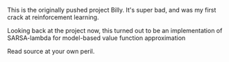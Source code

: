 
This is the originally pushed project Billy. It's super bad, and was my first crack at reinforcement learning.

Looking back at the project now, this turned out to be an implementation of SARSA-lambda for model-based value function approximation

Read source at your own peril.
